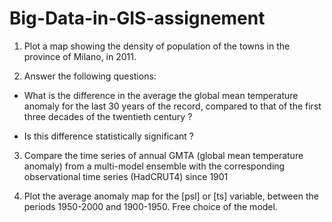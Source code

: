 # Big-Data-in-GIS-assignement

1) Plot a map showing the density of population of the towns in the province of Milano, in 2011. 

2) Answer the following questions:

  - What is the difference in the average the global mean temperature anomaly for the last 30 years of the record, compared to that of the first three decades of the twentieth century ?
  
  - Is this difference statistically significant ?

3) Compare the time series of annual GMTA (global mean temperature anomaly) from a multi-model ensemble with the corresponding observational time series (HadCRUT4) since 1901

4) Plot the average anomaly map for the [psl] or [ts] variable, between the periods 1950-2000 and 1900-1950. Free choice of the model.
